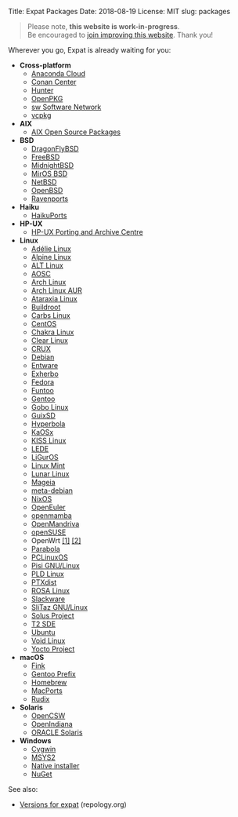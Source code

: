 Title: Expat Packages
Date: 2018-08-19
License: MIT
slug: packages

> Please note, **this website is work-in-progress**.<br />
Be encouraged to [join improving this website](../contribute-website/).
Thank you!


Wherever you go, Expat is already waiting for you:

* __Cross-platform__
    * [Anaconda Cloud](https://anaconda.org/anaconda/expat)
    * [Conan Center](https://github.com/conan-io/conan-center-index/tree/master/recipes/expat)
    * [Hunter](https://github.com/ruslo/hunter/blob/master/cmake/projects/Expat/hunter.cmake)
    * [OpenPKG](http://download.openpkg.org/packages/current/source/BASE/)
    * [sw Software Network](https://software-network.org/org.sw.demo.expat)
    * [vcpkg](https://github.com/Microsoft/vcpkg/blob/master/ports/expat/CONTROL)
* __AIX__
    * [AIX Open Source Packages](http://www.oss4aix.org/download/SRPMS/expat/)
* __BSD__
    * [DragonFlyBSD](https://github.com/DragonFlyBSD/DPorts/tree/master/textproc/expat2)
    * [FreeBSD](https://svnweb.freebsd.org/ports/head/textproc/expat2/)
    * [MidnightBSD](https://github.com/MidnightBSD/mports/blob/master/textproc/expat2/Makefile)
    * [MirOS BSD](https://www.mirbsd.org/cvs.cgi/ports/textproc/expat/)
    * [NetBSD](http://pkgsrc.se/textproc/expat)
    * [OpenBSD](http://cvsweb.openbsd.org/cgi-bin/cvsweb/src/lib/libexpat/)
    * [Ravenports](https://github.com/jrmarino/Ravenports/blob/master/bucket_31/expat)
* __Haiku__
    * [HaikuPorts](https://github.com/haikuports/haikuports/tree/master/dev-libs/expat)
* __HP-UX__
    * [HP-UX Porting and Archive Centre](http://hpux.connect.org.uk/hppd/cgi-bin/search?package=&term=/expat-)
* __Linux__
    * [Adélie Linux](https://code.foxkit.us/adelie/packages/blob/master/system/expat/APKBUILD)
    * [Alpine Linux](https://git.alpinelinux.org/cgit/aports/tree/main/expat)
    * [ALT Linux](https://packages.altlinux.org/en/Sisyphus/srpms/expat)
    * [AOSC](https://packages.aosc.io/packages/expat)
    * [Arch Linux](https://git.archlinux.org/svntogit/packages.git/log/trunk?h=packages/expat)
    * [Arch Linux AUR](https://aur.archlinux.org/packages/?O=0&K=expat)
    * [Ataraxia Linux](https://github.com/ataraxialinux/ataraxia/blob/master/packages/expat/KagamiBuild)
    * [Buildroot](https://git.busybox.net/buildroot/tree/package/expat)
    * [Carbs Linux](https://github.com/CarbsLinux/repository/tree/master/extra/expat)
    * [CentOS](http://mirror.centos.org/centos/8/BaseOS/x86_64/os/Packages/)
    * [Chakra Linux](https://code.chakralinux.org/chakra/packages/core/-/blob/master/expat/PKGBUILD)
    * [Clear Linux](https://github.com/clearlinux-pkgs/expat/commits/master)
    * [CRUX](https://crux.nu/gitweb/?p=ports/compat-32.git;a=tree;f=expat-32;hb=HEAD)
    * [Debian](https://packages.debian.org/source/sid/expat)
    * [Entware](https://github.com/Entware/Entware/blob/master/tools/expat/Makefile)
    * [Exherbo](http://git.exherbo.org/arbor.git/tree/packages/dev-libs/expat)
    * [Fedora](https://apps.fedoraproject.org/packages/expat/overview/)
    * [Funtoo](https://github.com/funtoo/core-kit/tree/master/dev-libs/expat)
    * [Gentoo](https://packages.gentoo.org/packages/dev-libs/expat)
    * [Gobo Linux](https://github.com/gobolinux/Recipes/tree/master/revisions/Expat)
    * [GuixSD](https://www.gnu.org/software/guix/packages/E/page/4/)
    * [Hyperbola](https://www.hyperbola.info/packages/core/x86_64/expat/)
    * [KaOSx](https://github.com/KaOSx/core/blob/master/expat)
    * [KISS Linux](https://github.com/kisslinux/repo/tree/master/extra/expat)
    * [LEDE](https://github.com/lede-project/source/blob/master/tools/expat/Makefile)
    * [LiGurOS](https://gitlab.com/liguros/core-kit/-/tree/21.1-release/dev-libs/expat)
    * [Linux Mint](https://community.linuxmint.com/software/view/libexpat1-dev)
    * [Lunar Linux](https://github.com/lunar-linux/moonbase-core/tree/master/libs/expat)
    * [Mageia](https://madb.mageia.org/package/show/name/expat/release/cauldron/application/0/arch/x86_64)
    * [meta-debian](https://github.com/meta-debian/meta-debian/blob/master/recipes-debian/expat/expat_debian.bb)
    * [NixOS](https://github.com/NixOS/nixpkgs/commits/master/pkgs/development/libraries/expat/default.nix)
    * [OpenEuler](https://gitee.com/src-openeuler/expat/)
    * [openmamba](https://openmamba.org/en/packages/?tag=devel&pkg=expat.source)
    * [OpenMandriva](https://github.com/OpenMandrivaAssociation/expat)
    * [openSUSE](https://build.opensuse.org/package/show/devel:libraries:c_c++/expat)
    * OpenWrt
        [[1]](https://github.com/openwrt/packages/blob/master/libs/expat/Makefile)
        [[2]](https://git.openwrt.org/?p=openwrt/openwrt.git;a=blob;f=tools/expat/Makefile)
    * [Parabola](https://www.parabola.nu/packages/core/x86_64/expat/)
    * [PCLinuxOS](http://ftp.nluug.nl/pub/os/Linux/distr/pclinuxos/pclinuxos/srpms/SRPMS.pclos/)
    * [Pisi GNU/Linux](https://github.com/pisilinux/core/blob/master/system/base/expat/pspec.xml)
    * [PLD Linux](https://git.pld-linux.org/?p=packages/expat.git;a=summary)
    * [PTXdist](https://git.pengutronix.de/cgit/ptxdist/tree/rules/expat.make)
    * [ROSA Linux](https://abf.rosalinux.ru/import/expat)
    * [Slackware](http://slackware.osuosl.org/slackware64-current/source/l/expat/)
    * [SliTaz GNU/Linux](http://hg.slitaz.org/wok/file/tip/expat/receipt)
    * [Solus Project](https://dev.getsol.us/source/expat/browse/master/package.yml)
    * [T2 SDE](https://svn.exactcode.de/t2/trunk/package/base/expat/expat.desc)
    * [Ubuntu](https://launchpad.net/ubuntu/+source/expat)
    * [Void Linux](https://github.com/void-linux/void-packages/blob/master/srcpkgs/expat/template)
    * [Yocto Project](https://git.yoctoproject.org/cgit.cgi/poky/tree/meta/recipes-core/expat)
* __macOS__
    * [Fink](http://pdb.finkproject.org/pdb/package.php/expat1)
    * [Gentoo Prefix](https://packages.gentoo.org/packages/dev-libs/expat)
    * [Homebrew](https://formulae.brew.sh/formula/expat#default)
    * [MacPorts](https://github.com/macports/macports-ports/blob/master/textproc/expat/Portfile)
    * [Rudix](https://github.com/rudix-mac/rudix/blob/master/Ports/expat/Makefile)
* __Solaris__
    * [OpenCSW](https://www.opencsw.org/package/expat/)
    * [OpenIndiana](https://github.com/OpenIndiana/oi-userland/tree/oi/hipster/components/library/libexpat)
    * [ORACLE Solaris](http://pkg.oracle.com/solaris/release/en/search.shtml?token=expat&action=Search)
* __Windows__
    * [Cygwin](https://cygwin.com/packages/x86_64/expat/)
    * [MSYS2](https://github.com/msys2/MINGW-packages/blob/master/mingw-w64-expat/PKGBUILD)
    * [Native installer](https://github.com/libexpat/libexpat/releases)
    * [NuGet](https://www.nuget.org/packages?q=expat)


See also:

* [Versions for expat](https://repology.org/metapackage/expat/versions) (repology.org)

